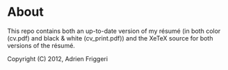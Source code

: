 # About
This repo contains both an up-to-date version of my résumé (in both color (cv.pdf) and black & white (cv_print.pdf)) and the XeTeX source for both versions of the résumé.


Copyright (C) 2012, Adrien Friggeri